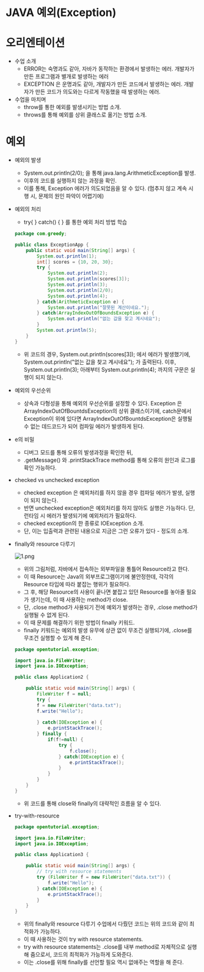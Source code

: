 # JAVA 예외(Exception)

# 오리엔테이션

- 수업 소개
    - ERROR는 숙명과도 같아, 자바가 동작하는 환경에서 발생하는 에러. 개발자가 만든 프로그램과 별개로 발생하는 에러
    - EXCEPTION 은 운명과도 같아, 개발자가 만든 코드에서 발생하는 에러. 개발자가 만든 코드가 의도와는 다르게 작동했을 때 발생하는 에러.
- 수업을 마치며
    - throw를 통한 예외를 발생시키는 방법 소개.
    - throws를 통해 예외를 상위 클래스로 옮기는 방법 소개.

# 예외

- 예외의 발생
    - System.out.println(2/0); 을 통해
    java.lang.ArithmeticException를 발생.
    - 이후의 코드를 실행하지 않는 과정을 확인.
    - 이를 통해, Exception 에러가 의도되었음을 알 수 있다. (멈추지 않고 계속 시행 시, 문제의 원인 파악이 어렵기에)
- 예외의 처리
    - try{ } catch() { } 를 통한 예외 처리 방법 학습
    
    ```java
    package com.greedy;
    
    public class ExceptionApp {
    	public static void main(String[] args) {
    		System.out.println(1);
    		int[] scores = {10, 20, 30};
    		try {
    			System.out.println(2);
    			System.out.println(scores[3]);
    			System.out.println(3);
    			System.out.println(2/0);
    			System.out.println(4);
    		} catch(ArithmeticException e) {
    			System.out.println("잘못된 계산이네요.");
    		} catch(ArrayIndexOutOfBoundsException e) {
    			System.out.println("없는 값을 찾고 계시네요");
    		}
    		System.out.println(5);
    	}
    }
    ```
    
    - 위 코드의 경우, System.out.println(scores[3]); 에서 에러가 발생했기에, 
    System.out.println("없는 값을 찾고 계시네요"); 가 출력된다.
    이후, System.out.println(3); 아래부터 
    System.out.println(4); 까지의 구문은 실행이 되지 않는다.
- 예외의 우선순위
    - 상속과 다형성을 통해 예외의 우선순위를 설정할 수 있다. Exception 은 ArrayIndexOutOfBountdsException의 상위 클래스이기에, catch문에서 Exception이 위에 있다면 ArrayIndexOutOfBountdsException은 실행될 수 없는 데드코드가 되어 컴파일 에러가 발생하게 된다.
- e의 비밀
    - 디버그 모드를 통해 오류의 발생과정을 확인한 뒤,
    - .getMessage() 와 .printStackTrace method를 통해 오류의 원인과 로그를 확인 가능하다.
- checked vs unchecked exception
    - checked exception 은 예외처리를 하지 않을 경우 컴파일 에러가 발생, 실행이 되지 않는다.
    - 반면 unchecked exception은 예외처리를 하지 않아도 실행은 가능하다. 단,  런타임 시 에러가 발생되기에 예외처리가 필요하다.
    - checked exception의 한 종류로 IOException 소개.
    - 단, 이는 입출력과 관련된 내용으로 지금은 그런 오류가 있다 - 정도의 소개.
- finally와  resource 다루기
    
    ![1.png](JAVA%20%E1%84%8B%E1%85%A8%E1%84%8B%E1%85%AC(Exception)%204a3e8392034d469fa8ead99786c1bad3/1.png)
    
    - 위의 그림처럼, 자바에서 접속하는 외부파일을 통틀어 Resource라고 한다.
    - 이 때 Resource는 Java의 외부프로그램이기에 불안정한데, 각각의 Resource 타입에 따라 붙잡는 행위가 필요하다.
    - 그 후, 해당 Resource의 사용이 끝나면 붙잡고 있던 Resource를 놓아줄 필요가 생기는데, 이 때 사용하는 method가 close.
    - 단,  .close method가 사용되기 전에 예외가 발생하는 경우, .close method가 실행될 수 없게 된다.
    - 이 때 문제를 해결하기 위한 방법이 finally 키워드.
    - finally 키워드는 예외의 발생 유무에 상관 없이 무조건 실행되기에, .close를 무조건 실행할 수 있게 해 준다.
    
    ```java
    package opentutorial.exception;
    
    import java.io.FileWriter;
    import java.io.IOException;
    
    public class Application2 {
    
    	public static void main(String[] args) {
    		FileWriter f = null;
    		try {
    		f = new FileWriter("data.txt");
    		f.write("Hello");
    		
    		} catch(IOException e) {
    			e.printStackTrace();
    		} finally {
    			if(f!=null) {
    				try {
    					f.close();
    				} catch(IOException e) {
    					e.printStackTrace();
    				}
    			}
    		}
    	}
    }
    ```
    
    - 위 코드를 통해 close와 finally의 대략적인 흐름을 알 수 있다.
- try-with-resource
    
    ```java
    package opentutorial.exception;
    
    import java.io.FileWriter;
    import java.io.IOException;
    
    public class Application3 {
    
    	public static void main(String[] args) {
    		// try with resource statements
    		try (FileWriter f = new FileWriter("data.txt")) {
    			f.write("Hello");
    		} catch(IOException e) {
    			e.printStackTrace();
    		}
    	}
    }
    ```
    
    - 위의 finally와 resource 다루기 수업에서 다뤘던 코드는 위의 코드와 같이 최적화가 가능하다.
    - 이 때 사용하는 것이 try with resource statements.
    - try with resource statements는 .close를 내부 method로 자체적으로 실행해 줌으로서, 코드의 최적화가 가능하게 도와준다.
    - 이는 .close를 위해 finally를 선언할 필요 역시 없애주는 역할을 해 준다.